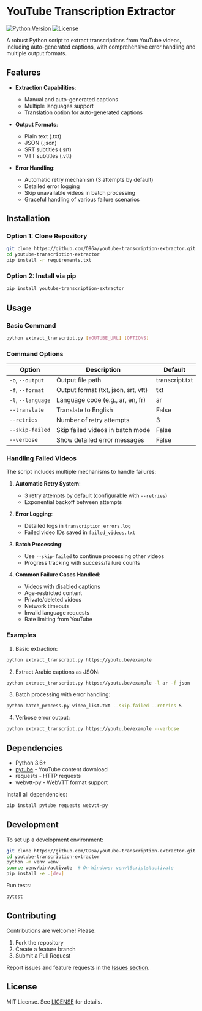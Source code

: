 
# YouTube Transcription Extractor

[![Python Version](https://img.shields.io/badge/Python-3.6+-blue.svg)](https://www.python.org/downloads/)
[![License](https://img.shields.io/badge/License-MIT-green.svg)](https://opensource.org/licenses/MIT)

A robust Python script to extract transcriptions from YouTube videos, including auto-generated captions, with comprehensive error handling and multiple output formats.

## Features

- **Extraction Capabilities**:
  - Manual and auto-generated captions
  - Multiple languages support
  - Translation option for auto-generated captions

- **Output Formats**:
  - Plain text (.txt)
  - JSON (.json)
  - SRT subtitles (.srt)
  - VTT subtitles (.vtt)

- **Error Handling**:
  - Automatic retry mechanism (3 attempts by default)
  - Detailed error logging
  - Skip unavailable videos in batch processing
  - Graceful handling of various failure scenarios

## Installation

### Option 1: Clone Repository
```bash
git clone https://github.com/O96a/youtube-transcription-extractor.git
cd youtube-transcription-extractor
pip install -r requirements.txt
```

### Option 2: Install via pip
```bash
pip install youtube-transcription-extractor
```

## Usage

### Basic Command
```bash
python extract_transcript.py [YOUTUBE_URL] [OPTIONS]
```

### Command Options

| Option          | Description                          | Default       |
|-----------------|--------------------------------------|---------------|
| `-o`, `--output` | Output file path                     | transcript.txt|
| `-f`, `--format` | Output format (txt, json, srt, vtt) | txt          |
| `-l`, `--language` | Language code (e.g., ar, en, fr)    | ar           |
| `--translate`    | Translate to English                 | False        |
| `--retries`      | Number of retry attempts             | 3            |
| `--skip-failed`  | Skip failed videos in batch mode     | False        |
| `--verbose`      | Show detailed error messages         | False        |

### Handling Failed Videos

The script includes multiple mechanisms to handle failures:

1. **Automatic Retry System**:
   - 3 retry attempts by default (configurable with `--retries`)
   - Exponential backoff between attempts

2. **Error Logging**:
   - Detailed logs in `transcription_errors.log`
   - Failed video IDs saved in `failed_videos.txt`

3. **Batch Processing**:
   - Use `--skip-failed` to continue processing other videos
   - Progress tracking with success/failure counts

4. **Common Failure Cases Handled**:
   - Videos with disabled captions
   - Age-restricted content
   - Private/deleted videos
   - Network timeouts
   - Invalid language requests
   - Rate limiting from YouTube

### Examples

1. Basic extraction:
```bash
python extract_transcript.py https://youtu.be/example
```

2. Extract Arabic captions as JSON:
```bash
python extract_transcript.py https://youtu.be/example -l ar -f json
```

3. Batch processing with error handling:
```bash
python batch_process.py video_list.txt --skip-failed --retries 5
```

4. Verbose error output:
```bash
python extract_transcript.py https://youtu.be/example --verbose
```

## Dependencies

- Python 3.6+
- [pytube](https://pytube.io) - YouTube content download
- requests - HTTP requests
- webvtt-py - WebVTT format support

Install all dependencies:
```bash
pip install pytube requests webvtt-py
```

## Development

To set up a development environment:
```bash
git clone https://github.com/O96a/youtube-transcription-extractor.git
cd youtube-transcription-extractor
python -m venv venv
source venv/bin/activate  # On Windows: venv\Scripts\activate
pip install -e .[dev]
```

Run tests:
```bash
pytest
```

## Contributing

Contributions are welcome! Please:
1. Fork the repository
2. Create a feature branch
3. Submit a Pull Request

Report issues and feature requests in the [Issues section](https://github.com/O96a/youtube-transcription-extractor/issues).

## License

MIT License. See [LICENSE](LICENSE) for details.


